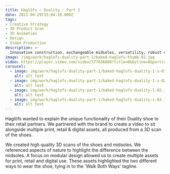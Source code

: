 ```yaml
---
title: Haglöfs — Duality - Part 1
date: 2021-04-29T15:04:10.000Z
tags:
- Creative Strategy
- 3D Product Scan
- 3D Animation
- Design
- Video Production
description: >-
  Innovative construction, exchangeable midsoles, versatility, robust outdoor performance. Duality is the next generation of outdoor footwear.
image: /img/work/haglofs-duality-part-1/baked-haglofs-thumb-02.jpg
video: https://player.vimeo.com/video/377036080?title=0&byline=0&portrait=0
carousel:
  - image: img/work/haglofs-duality-part-1/baked-haglofs-duality-1-s-01.jpg
    alt: alt text
  - image: img/work/haglofs-duality-part-1/baked-haglofs-duality-1-s-02.jpg
    alt: alt text
  - image: img/work/haglofs-duality-part-1/baked-haglofs-duality-l-02.jpg
    alt: alt text
  - image: img/work/haglofs-duality-part-1/baked-haglofs-duality-s-03.jpg
    alt: alt text
---
```


Haglöfs wanted to explain the unique functionality of their Duality shoe to their retail partners. We partnered with the brand to create a video to sit alongside multiple print, retail & digital assets, all produced from a 3D scan of the shoes.

We created high quality 3D scans of the shoes and midsoles. We referenced  aspects of nature to highlight the difference between the midsoles. A focus on modular design allowed us to create multiple assets for print, retail and digital use. These assets highlighted the two different ways to wear the shoe, tying in to the 'Walk Both Ways' tagline.
